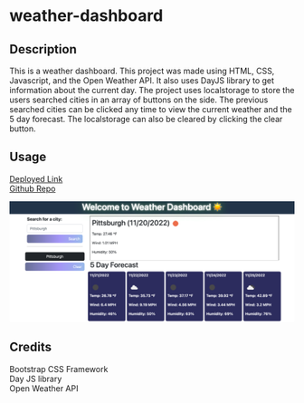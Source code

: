 # weather-dashboard

## Description

This is a weather dashboard. This project was made using HTML, CSS, Javascript, and the 
Open Weather API. It also uses DayJS library to get information about the current day. The project uses
localstorage to store the users searched cities in an array of buttons on the side. The previous
searched cities can be clicked any time to view the current weather and the 5 day forecast.
The localstorage can also be cleared by clicking the clear button.

## Usage
[Deployed Link](https://hope428.github.io/weather-dashboard/) <br/>
[Github Repo](https://github.com/hope428/weather-dashboard)

![screenshot of website](./assets/images/screenshot.png)

## Credits

Bootstrap CSS Framework <br/>
Day JS library <br/>
Open Weather API <br/>

